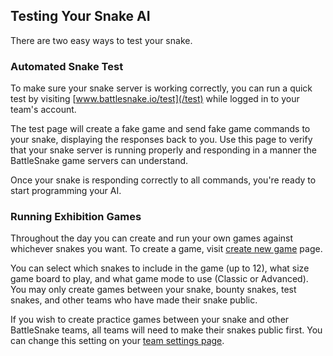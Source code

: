 ## Testing Your Snake AI

There are two easy ways to test your snake.

### Automated Snake Test

To make sure your snake server is working correctly, you can run a quick test by visiting [www.battlesnake.io/test](/test) while logged in to your team's account.

The test page will create a fake game and send fake game commands to your snake, displaying the responses back to you. Use this page to verify that your snake server is running properly and responding in a manner the BattleSnake game servers can understand.

Once your snake is responding correctly to all commands, you're ready to start programming your AI.

### Running Exhibition Games

Throughout the day you can create and run your own games against whichever snakes you want. To create a game, visit [create new game](/app/game/new) page.

You can select which snakes to include in the game (up to 12), what size game board to play, and what game mode to use (Classic or Advanced). You may only create games between your snake, bounty snakes, test snakes, and other teams who have made their snake public.

If you wish to create practice games between your snake and other BattleSnake teams, all teams will need to make their snakes public first. You can change this setting on your [team settings page](/team).
